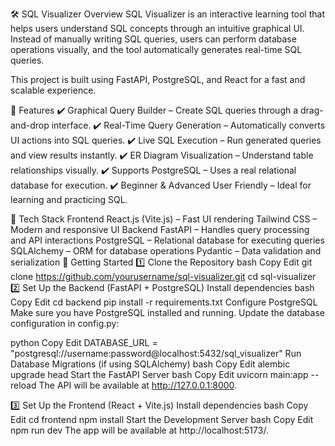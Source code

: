 🛠️ SQL Visualizer
Overview
SQL Visualizer is an interactive learning tool that helps users understand SQL concepts through an intuitive graphical UI. Instead of manually writing SQL queries, users can perform database operations visually, and the tool automatically generates real-time SQL queries.

This project is built using FastAPI, PostgreSQL, and React for a fast and scalable experience.

🌟 Features
✔️ Graphical Query Builder – Create SQL queries through a drag-and-drop interface.
✔️ Real-Time Query Generation – Automatically converts UI actions into SQL queries.
✔️ Live SQL Execution – Run generated queries and view results instantly.
✔️ ER Diagram Visualization – Understand table relationships visually.
✔️ Supports PostgreSQL – Uses a real relational database for execution.
✔️ Beginner & Advanced User Friendly – Ideal for learning and practicing SQL.

📌 Tech Stack
Frontend
React.js (Vite.js) – Fast UI rendering
Tailwind CSS – Modern and responsive UI
Backend
FastAPI – Handles query processing and API interactions
PostgreSQL – Relational database for executing queries
SQLAlchemy – ORM for database operations
Pydantic – Data validation and serialization
🚀 Getting Started
1️⃣ Clone the Repository
bash
Copy
Edit
git clone https://github.com/yourusername/sql-visualizer.git
cd sql-visualizer
2️⃣ Set Up the Backend (FastAPI + PostgreSQL)
Install dependencies
bash
Copy
Edit
cd backend
pip install -r requirements.txt
Configure PostgreSQL
Make sure you have PostgreSQL installed and running. Update the database configuration in config.py:

python
Copy
Edit
DATABASE_URL = "postgresql://username:password@localhost:5432/sql_visualizer"
Run Database Migrations (if using SQLAlchemy)
bash
Copy
Edit
alembic upgrade head
Start the FastAPI Server
bash
Copy
Edit
uvicorn main:app --reload
The API will be available at http://127.0.0.1:8000.

3️⃣ Set Up the Frontend (React + Vite.js)
Install dependencies
bash
Copy
Edit
cd frontend
npm install
Start the Development Server
bash
Copy
Edit
npm run dev
The app will be available at http://localhost:5173/.

